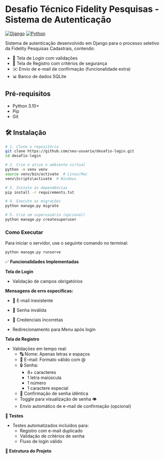 # Desafio Técnico Fidelity Pesquisas - Sistema de Autenticação

[![Django](https://img.shields.io/badge/Django-4.2.8-green)](https://www.djangoproject.com/)
[![Python](https://img.shields.io/badge/Python-3.10%2B-blue)](https://www.python.org/)

Sistema de autenticação desenvolvido em Django para o processo seletivo da Fidelity Pesquisas Cadastrais, contendo:

- 🚀 Tela de Login com validações
- 📝 Tela de Registro com critérios de segurança
- ✉️ Envio de e-mail de confirmação (funcionalidade extra)
- 📊 Banco de dados SQLite

## Pré-requisitos

- Python 3.10+
- Pip
- Git

## 🛠 Instalação

```bash
# 1. Clone o repositório
git clone https://github.com/seu-usuario/desafio-login.git
cd desafio-login

# 2. Crie e ative o ambiente virtual
python -m venv venv
source venv/bin/activate  # Linux/Mac
venv\Scripts\activate  # Windows

# 3. Instale as dependências
pip install -r requirements.txt

# 4. Execute as migrações
python manage.py migrate

# 5. Crie um superusuário (opcional)
python manage.py createsuperuser

```
### Como Executar

Para iniciar o servidor, use o seguinte comando no terminal:

```bash
python manage.py runserve
```

✅ **Funcionalidades Implementadas**

**Tela de Login**
- Validação de campos obrigatórios

**Mensagens de erro específicas:**
- 🔴 E-mail inexistente
- 🔴 Senha inválida
- 🔴 Credenciais incorretas

- Redirecionamento para Menu após login

**Tela de Registro**
- Validações em tempo real:
  - 🔠 Nome: Apenas letras e espaços
  - 📧 E-mail: Formato válido com @
  - 🔒 Senha:
    - 8+ caracteres
    - 1 letra maiúscula
    - 1 número
    - 1 caractere especial
  - 🔄 Confirmação de senha idêntica
  - Toggle para visualização de senha 👁️
  - Envio automático de e-mail de confirmação (opcional)

**🧪 Testes**
- Testes automatizados incluídos para:
  - Registro com e-mail duplicado
  - Validação de critérios de senha
  - Fluxo de login válido

**📄 Estrutura do Projeto**
